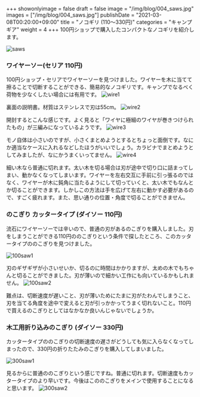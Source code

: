 +++
showonlyimage = false
draft = false
image = "/img/blog/004_saws.jpg"
images = ["/img/blog/004_saws.jpg"]
publishDate = "2021-03-08T00:20:00+09:00"
title = "ノコギリ (110〜330円)"
categories = "キャンプギア"
weight = 4
+++
100円ショップで購入したコンパクトなノコギリを紹介します。
<!--more-->
![saws](/img/blog/004_saws.jpg)

### ワイヤーソー(セリア 110円)

100円ショップ・セリアでワイヤーソーを見つけました。ワイヤーを木に当てて擦ることで切断することができる、簡易的なノコギリです。キャンプでなるべく荷物を少なくしたい場合には有用です。
![wire1](/img/blog/004_wire1.jpg)

裏面の説明書。材質はステンレスで刃は55cm。
![wire2](/img/blog/004_wire2.jpg)

開封するとこんな感じです。よく見ると「ワイヤに極細のワイヤが巻きつけられたもの」が三編みになっているようです。
![wire3](/img/blog/004_wire3.jpg)

モノ自体は小さいのですが、小さくまとめようとするとちょっと面倒です。なにか適当なケースに入れるなどしたほうがいいでしょう。カラビナでまとめようとしてみましたが、なにかうまくいってません。
![wire4](/img/blog/004_wire4.jpg)

細い木なら普通に切れます。太い木を切る場合は刃が途中で切り口に詰まってしまい、動かなくなってしまいます。ワイヤーを左右交互に手前に引っ張るのではなく、ワイヤーが木に鈍角に当たるようにして切っていくと、太い木でもなんとか切ることができます。しかしこの方法は手を広げて左右に動かす必要があるので、すごく疲れます。また、思い通りの位置・角度で切ることができません。

### のこぎり カッタータイプ (ダイソー 110円)

流石にワイヤーソーでは辛いので、普通の刃があるのこぎりを購入しました。刃をしまうことができる110円ののこぎりという条件で探したところ、このカッタータイプののこぎりを見つけました。

![100saw1](/img/blog/004_100saw1.jpg)

刃のギザギザが小さいせいか、切るのに時間はかかりますが、太めの木でもちゃんと切ることができました。刃が薄いので細かい工作にも向いているかもしれません。
![100saw2](/img/blog/004_100saw2.jpg)

難点は、切断速度が遅いこと、刃が薄いためにたまに刃がたわんでしまうこと、刃を当てる角度を途中で変えると刃が引っかかってうまく切れないこと。110円で買えるのこぎりとしてはなかなか良いんじゃないでしょうか。

### 木工用折り込みのこぎり (ダイソー 330円)

カッタータイプののこぎりの切断速度の遅さがどうしても気に入らなくなってしまったので、330円の折りたたみのこぎりを購入してしまいました。

![300saw1](/img/blog/004_300saw1.jpg)

見るからに普通ののこぎりという感じですね。普通に切れます。切断速度もカッタータイプのより早いです。今後はこののこぎりをメインで使用することになると思います。
![300saw2](/img/blog/004_300saw2.jpg)
